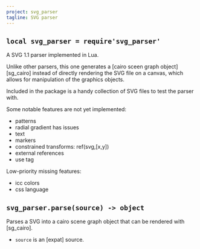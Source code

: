 ```yaml
---
project: svg_parser
tagline: SVG parser
---
```


## `local svg_parser = require'svg_parser'`

A SVG 1.1 parser implemented in Lua.

Unlike other parsers, this one generates a [cairo sceen graph object][sg_cairo] instead of directly rendering
the SVG file on a canvas, which allows for manipulation of the graphics objects.

Included in the package is a handy collection of SVG files to test the parser with.

Some notable features are not yet implemented:

  * patterns
  * radial gradient has issues
  * text
  * markers
  * constrained transforms: ref(svg,[x,y])
  * external references
  * use tag

Low-priority missing features:

  * icc colors
  * css language

## `svg_parser.parse(source) -> object`

Parses a SVG into a cairo scene graph object that can be rendered with [sg_cairo].

  * `source` is an [expat] source.

